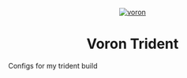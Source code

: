 <p align="center">
    <a id="image1" href="#image1"><img alt="voron" src="https://www.teamfdm.com/uploads/monthly_2021_06/1584980215_VoronDesignLogoThumb.png.a5b44d3544eb6fec2f913cc5ec1425c7.png"></a>
</p>

<h1 align="center">
  Voron Trident
</h1>

Configs for my trident build
